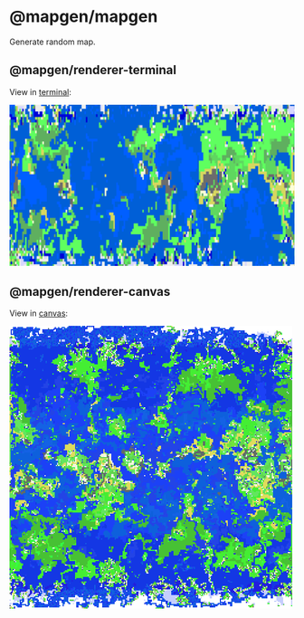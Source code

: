 # @mapgen/mapgen

Generate random map.

## @mapgen/renderer-terminal

View in [terminal](packages/renderer-terminal):

![Rendered ro console](images/terminal.png)

## @mapgen/renderer-canvas

View in [canvas](packages/renderer-canvas):

![Rendered to cфnvas](images/canvas.png)
